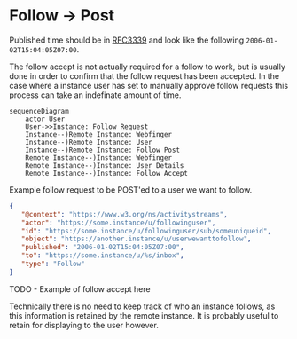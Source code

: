 # Follow -> Post


Published time should be in [RFC3339](https://www.rfc-editor.org/rfc/rfc3339) and look like the following `2006-01-02T15:04:05Z07:00`.

The follow accept is not actually required for a follow to work, but is usually done in order to confirm that the follow request has been accepted. In the case where a instance user has set to manually approve follow requests this process can take an indefinate amount of time.

```mermaid
sequenceDiagram
    actor User
    User->>Instance: Follow Request
    Instance--)Remote Instance: Webfinger
    Instance--)Remote Instance: User
    Instance--)Remote Instance: Follow Post
    Remote Instance--)Instance: Webfinger
    Remote Instance--)Instance: User Details
    Remote Instance--)Instance: Follow Accept
```

Example follow request to be POST'ed to a user we want to follow.


```json
{
   "@context": "https://www.w3.org/ns/activitystreams",
   "actor": "https://some.instance/u/followinguser",
   "id": "https://some.instance/u/followinguser/sub/someuniqueid",
   "object": "https://another.instance/u/userwewanttofollow",
   "published": "2006-01-02T15:04:05Z07:00",
   "to": "https://some.instance/u/%s/inbox",
   "type": "Follow"
}
```


TODO - Example of follow accept here


Technically there is no need to keep track of who an instance follows, as this information is retained by the remote instance. It is probably useful to retain for displaying to the user however.